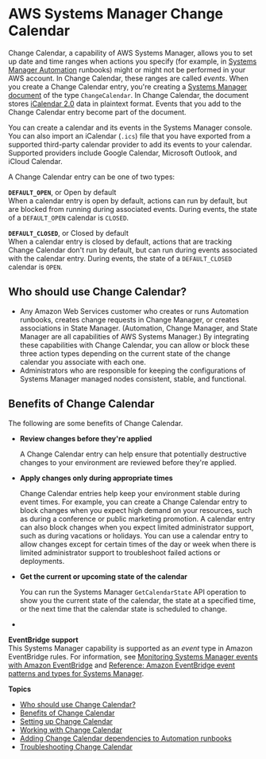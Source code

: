 # AWS Systems Manager Change Calendar<a name="systems-manager-change-calendar"></a>

Change Calendar, a capability of AWS Systems Manager, allows you to set up date and time ranges when actions you specify \(for example, in [Systems Manager Automation](systems-manager-automation.md) runbooks\) might or might not be performed in your AWS account\. In Change Calendar, these ranges are called *events*\. When you create a Change Calendar entry, you're creating a [Systems Manager document](sysman-ssm-docs.md) of the type `ChangeCalendar`\. In Change Calendar, the document stores [iCalendar 2\.0](https://icalendar.org/) data in plaintext format\. Events that you add to the Change Calendar entry become part of the document\.

You can create a calendar and its events in the Systems Manager console\. You can also import an iCalendar \(`.ics`\) file that you have exported from a supported third\-party calendar provider to add its events to your calendar\. Supported providers include Google Calendar, Microsoft Outlook, and iCloud Calendar\.

A Change Calendar entry can be one of two types:

**`DEFAULT_OPEN`**, or Open by default  
When a calendar entry is open by default, actions can run by default, but are blocked from running during associated events\. During events, the state of a `DEFAULT_OPEN` calendar is `CLOSED`\.

**`DEFAULT_CLOSED`**, or Closed by default  
When a calendar entry is closed by default, actions that are tracking Change Calendar don't run by default, but can run during events associated with the calendar entry\. During events, the state of a `DEFAULT_CLOSED` calendar is `OPEN`\.

## Who should use Change Calendar?<a name="systems-manager-change-calendar-who"></a>
+ Any Amazon Web Services customer who creates or runs Automation runbooks, creates change requests in Change Manager, or creates associations in State Manager\. \(Automation, Change Manager, and State Manager are all capabilities of AWS Systems Manager\.\) By integrating these capabilities with Change Calendar, you can allow or block these three action types depending on the current state of the change calendar you associate with each one\.
+ Administrators who are responsible for keeping the configurations of Systems Manager managed nodes consistent, stable, and functional\.

## Benefits of Change Calendar<a name="systems-manager-change-calendar-benefits"></a>

The following are some benefits of Change Calendar\.
+ **Review changes before they're applied**

  A Change Calendar entry can help ensure that potentially destructive changes to your environment are reviewed before they're applied\.
+ **Apply changes only during appropriate times**

  Change Calendar entries help keep your environment stable during event times\. For example, you can create a Change Calendar entry to block changes when you expect high demand on your resources, such as during a conference or public marketing promotion\. A calendar entry can also block changes when you expect limited administrator support, such as during vacations or holidays\. You can use a calendar entry to allow changes except for certain times of the day or week when there is limited administrator support to troubleshoot failed actions or deployments\.
+ **Get the current or upcoming state of the calendar**

  You can run the Systems Manager `GetCalendarState` API operation to show you the current state of the calendar, the state at a specified time, or the next time that the calendar state is scheduled to change\.
+ 

**EventBridge support**  
This Systems Manager capability is supported as an *event* type in Amazon EventBridge rules\. For information, see [Monitoring Systems Manager events with Amazon EventBridge](monitoring-eventbridge-events.md) and [Reference: Amazon EventBridge event patterns and types for Systems Manager](reference-eventbridge-events.md)\.

**Topics**
+ [Who should use Change Calendar?](#systems-manager-change-calendar-who)
+ [Benefits of Change Calendar](#systems-manager-change-calendar-benefits)
+ [Setting up Change Calendar](systems-manager-change-calendar-prereqs.md)
+ [Working with Change Calendar](systems-manager-change-calendar-working.md)
+ [Adding Change Calendar dependencies to Automation runbooks](systems-manager-change-calendar-automations.md)
+ [Troubleshooting Change Calendar](change-calendar-troubleshooting.md)